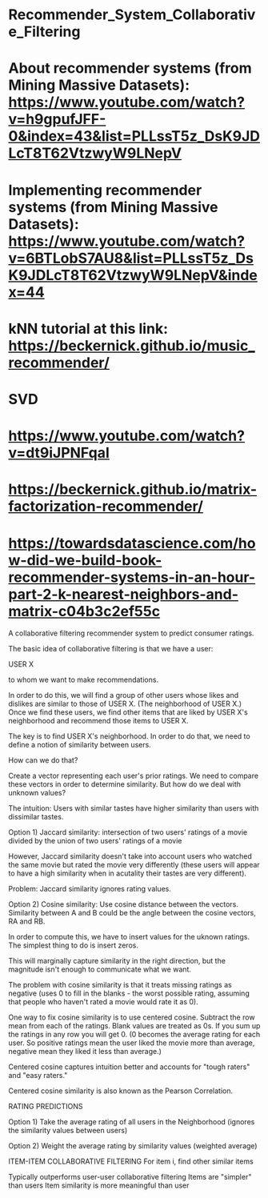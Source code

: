 # Recommender_System_Collaborative_Filtering

# About recommender systems (from Mining Massive Datasets): https://www.youtube.com/watch?v=h9gpufJFF-0&index=43&list=PLLssT5z_DsK9JDLcT8T62VtzwyW9LNepV

# Implementing recommender systems (from Mining Massive Datasets): https://www.youtube.com/watch?v=6BTLobS7AU8&list=PLLssT5z_DsK9JDLcT8T62VtzwyW9LNepV&index=44

# kNN tutorial at this link: https://beckernick.github.io/music_recommender/

# SVD
# https://www.youtube.com/watch?v=dt9iJPNFqaI
# https://beckernick.github.io/matrix-factorization-recommender/
# https://towardsdatascience.com/how-did-we-build-book-recommender-systems-in-an-hour-part-2-k-nearest-neighbors-and-matrix-c04b3c2ef55c




A collaborative filtering recommender system to predict consumer ratings.

The basic idea of collaborative filtering is that we have a user:

USER X

to whom we want to make recommendations.

In order to do this, we will find a group of other users whose likes and dislikes are similar to those of USER X. (The neighborhood of USER X.) Once we find these users, we find other items that are liked by USER X's neighborhood and recommend those items to USER X.

The key is to find USER X's neighborhood. In order to do that, we need to define a notion of similarity between users.

How can we do that?

Create a vector representing each user's prior ratings.
We need to compare these vectors in order to determine similarity. But how do we deal with unknown values?

The intuition: Users with similar tastes have higher similarity than users with dissimilar tastes.

Option 1) Jaccard similarity: intersection of two users' ratings of a movie divided by the union of two users' ratings of a movie

However, Jaccard similarity doesn't take into account users who watched the same movie but rated the movie very differently (these users will appear to have a high similarity when in acutality their tastes are very different).

Problem: Jaccard similarity ignores rating values.

Option 2) Cosine similarity: Use cosine distance between the vectors. Similarity between A and B could be the angle between the cosine vectors, RA and RB.

In order to compute this, we have to insert values for the uknown ratings. The simplest thing to do is insert zeros.

This will marginally capture similarity in the right direction, but the magnitude isn't enough to communicate what we want.

The problem with cosine similarity is that it treats missing ratings as negative (uses 0 to fill in the blanks - the worst possible rating, assuming that people who haven't rated a movie would rate it as 0).

One way to fix cosine similarity is to use centered cosine. Subtract the row mean from each of the ratings. Blank values are treated as 0s. If you sum up the ratings in any row you will get 0. (0 becomes the average rating for each user. So positive ratings mean the user liked the movie more than average, negative mean they liked it less than average.)

Centered cosine captures intuition better and accounts for "tough raters" and "easy raters."

Centered cosine similarity is also known as the Pearson Correlation.

RATING PREDICTIONS

Option 1) Take the average rating of all users in the Neighborhood
(ignores the similarity values between users)

Option 2) Weight the average rating by similarity values (weighted average)


ITEM-ITEM COLLABORATIVE FILTERING
For item i, find other similar items

Typically outperforms user-user collaborative filtering
Items are "simpler" than users
Item similarity is more meaningful than user

